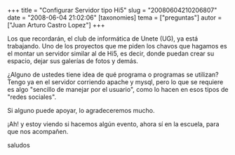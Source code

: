+++
title = "Configurar Servidor tipo Hi5"
slug = "20080604210206807"
date = "2008-06-04 21:02:06"
[taxonomies]
tema = ["preguntas"]
autor = ["Juan Arturo Castro Lopez"]
+++

Los que recordarán, el club de informática de Unete (UG), ya está
trabajando. Uno de los proyectos que me piden los chavos que hagamos es
el montar un servidor similar al de Hi5, es decir, donde puedan crear su
espacio, dejar sus galerías de fotos y demás.

¿Alguno de ustedes tiene idea de qué programa o programas se utilizan?
Tengo ya en el servidor corriendo apache y mysql, pero lo que se
requiere es algo "sencillo de manejar por el usuario", como lo hacen en
esos tipos de "redes sociales".

Si alguno puede apoyar, lo agradeceremos mucho.

¡Ah! y estoy viendo si hacemos algún evento, ahora sí en la escuela,
para que nos acompañen.

saludos

